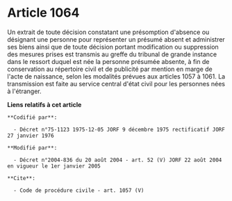 # Article 1064

Un extrait de toute décision constatant une présomption d'absence ou désignant une personne pour représenter un présumé
absent et administrer ses biens ainsi que de toute décision portant modification ou suppression des mesures prises est
transmis au greffe du tribunal de grande instance dans le ressort duquel est née la personne présumée absente, à fin de
conservation au répertoire civil et de publicité par mention en marge de l'acte de naissance, selon les modalités prévues aux
articles 1057 à 1061. La transmission est faite au service central d'état civil pour les personnes nées à l'étranger.

**Liens relatifs à cet article**

	**Codifié par**:

	  - Décret n°75-1123 1975-12-05 JORF 9 décembre 1975 rectificatif JORF 27 janvier 1976

	**Modifié par**:

	  - Décret n°2004-836 du 20 août 2004 - art. 52 (V) JORF 22 août 2004 en vigueur le 1er janvier 2005

	**Cite**:

	  - Code de procédure civile - art. 1057 (V)

